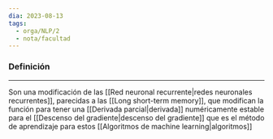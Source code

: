 ```yaml
---
dia: 2023-08-13
tags:
  - orga/NLP/2
  - nota/facultad
---
```

### Definición
---
Son una modificación de las [[Red neuronal recurrente|redes neuronales recurrentes]], parecidas a las [[Long short-term memory]], que modifican la función para tener una [[Derivada parcial|derivada]] numéricamente estable para el [[Descenso del gradiente|descenso del gradiente]] que es el método de aprendizaje para estos [[Algoritmos de machine learning|algoritmos]]
